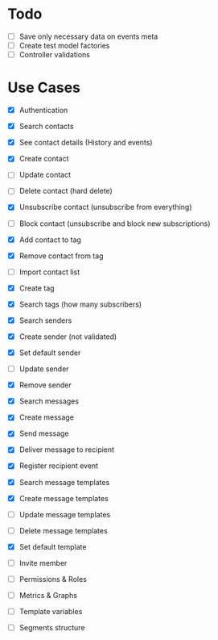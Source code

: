 # Todo

- [ ] Save only necessary data on events meta
- [ ] Create test model factories
- [ ] Controller validations

# Use Cases

- [x] Authentication
- [x] Search contacts
- [x] See contact details (History and events)
- [x] Create contact
- [ ] Update contact
- [ ] Delete contact (hard delete)
- [x] Unsubscribe contact (unsubscribe from everything)
- [ ] Block contact (unsubscribe and block new subscriptions)
- [x] Add contact to tag
- [x] Remove contact from tag
- [ ] Import contact list
- [x] Create tag
- [x] Search tags (how many subscribers)
- [x] Search senders
- [x] Create sender (not validated)
- [x] Set default sender
- [ ] Update sender
- [x] Remove sender
- [x] Search messages
- [x] Create message
- [x] Send message
- [x] Deliver message to recipient
- [x] Register recipient event
- [x] Search message templates
- [x] Create message templates
- [ ] Update message templates
- [ ] Delete message templates
- [x] Set default template

- [ ] Invite member
- [ ] Permissions & Roles
- [ ] Metrics & Graphs
- [ ] Template variables

- [ ] Segments structure
